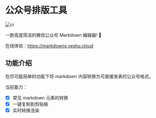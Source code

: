 # 公众号排版工具

![ci](https://github.com/xdlrt/mds/actions/workflows/ci.yml/badge.svg)

一款高度简洁的微信公众号 Markdown 编辑器! 🎉

在线体验：https://markdowns.yeshu.cloud

## 功能介绍

在尽可能简单的功能下将 markdown 内容转换为可直接发表的公众号格式。

当前能力：

- [x] 常见 markdown 元素的转换
- [x] 一键复制到剪贴板
- [x] 实时转换渲染
